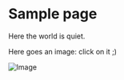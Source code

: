 # Sample page

Here the world is quiet.

Here goes an image: click on it ;)

![Image](/_media/screenshot.png)
